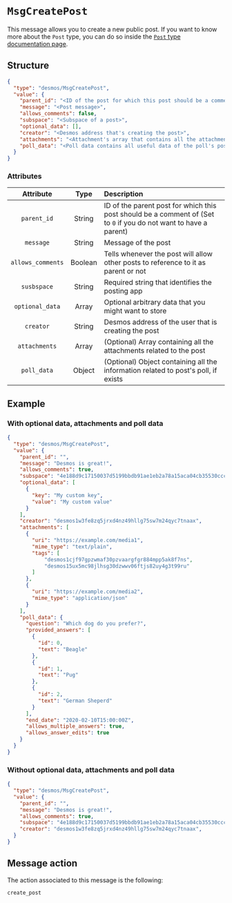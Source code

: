 # `MsgCreatePost`
This message allows you to create a new public post. If you want to know more about the `Post` type, you can do so inside the [`Post` type documentation page](../../../types/posts/post.md).

## Structure
```json
{
  "type": "desmos/MsgCreatePost",
  "value": {
    "parent_id": "<ID of the post for which this post should be a comment of>",
    "message": "<Post message>",
    "allows_comments": false,
    "subspace": "<Subspace of a post>",
    "optional_data": [],
    "creator": "<Desmos address that's creating the post>",
    "attachments": "<Attachment's array that contains all the attachments associated with the post",
    "poll_data": "<Poll data contains all useful data of the poll's post>"
  }
}
```

### Attributes
| Attribute | Type | Description |
| :-------: | :----: | :-------- |
| `parent_id` | String | ID of the parent post for which this post should be a comment of (Set to `0` if you do not want to have a parent) |
| `message` | String | Message of the post |
| `allows_comments` | Boolean | Tells whenever the post will allow other posts to reference to it as parent or not | 
| `susbspace` | String | Required string that identifies the posting app |
| `optional_data` | Array | Optional arbitrary data that you might want to store |
| `creator` | String | Desmos address of the user that is creating the post |
| `attachments` | Array | (Optional) Array containing all the attachments related to the post |
| `poll_data` | Object | (Optional) Object containing all the information related to post's poll, if exists |

## Example
### With optional data, attachments and poll data
```json
{
  "type": "desmos/MsgCreatePost",
  "value": {
    "parent_id": "",
    "message": "Desmos is great!",
    "allows_comments": true,
    "subspace": "4e188d9c17150037d5199bbdb91ae1eb2a78a15aca04cb35530cccb81494b36e",
    "optional_data": [
      {
        "key": "My custom key",
        "value": "My custom value"
      }
    ],
    "creator": "desmos1w3fe8zq5jrxd4nz49hllg75sw7m24qyc7tnaax",
    "attachments": [
      {
        "uri": "https://example.com/media1",
        "mime_type": "text/plain",
        "tags": [
            "desmos1cjf97gpzwmaf30pzvaargfgr884mpp5ak8f7ns",
            "desmos15ux5mc98jlhsg30dzwwv06ftjs82uy4g3t99ru"
        ]   
      },
      {
        "uri": "https://example.com/media2",
        "mime_type": "application/json"
      }
    ],
    "poll_data": {
      "question": "Which dog do you prefer?",
      "provided_answers": [
        {
          "id": 0,
          "text": "Beagle"
        },
        {
          "id": 1,
          "text": "Pug"
        },
        {
          "id": 2,
          "text": "German Sheperd"
        }
      ],
      "end_date": "2020-02-10T15:00:00Z",
      "allows_multiple_answers": true,
      "allows_answer_edits": true
    }
  }
}
``` 

### Without optional data, attachments and poll data
```json
{
  "type": "desmos/MsgCreatePost",
  "value": {
    "parent_id": "",
    "message": "Desmos is great!",
    "allows_comments": true,
    "subspace": "4e188d9c17150037d5199bbdb91ae1eb2a78a15aca04cb35530cccb81494b36e",
    "creator": "desmos1w3fe8zq5jrxd4nz49hllg75sw7m24qyc7tnaax",
  }
}
```

## Message action
The action associated to this message is the following: 

```
create_post
```
